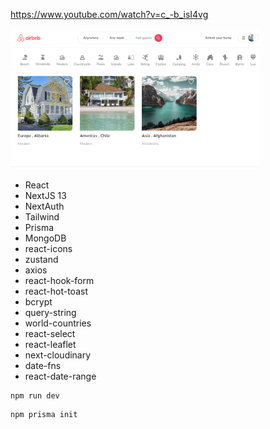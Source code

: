 https://www.youtube.com/watch?v=c_-b_isI4vg

<img src="image.png" alt="nextjs" width="400">

- React
- NextJS 13
- NextAuth
- Tailwind
- Prisma
- MongoDB
- react-icons
- zustand
- axios
- react-hook-form
- react-hot-toast
- bcrypt
- query-string
- world-countries
- react-select
- react-leaflet
- next-cloudinary
- date-fns
- react-date-range

```
npm run dev
```

```
npm prisma init
```
